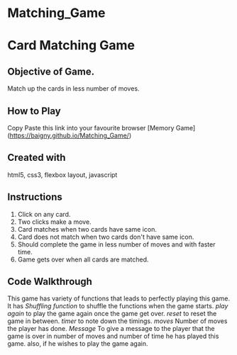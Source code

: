 # Matching_Game
# Card Matching Game

## Objective of Game.
Match up the cards in less number of moves.

## How to Play
Copy Paste this link into your favourite browser   [Memory Game] (https://baigny.github.io/Matching_Game/)

## Created with 
html5, css3, flexbox layout, javascript

## Instructions 
1. Click on any card.
2. Two clicks make a move.
3. Card matches when two cards have same icon.
4. Card does not match when two cards don't have same icon.
5. Should complete the game in less number of moves and with faster time.
6. Game gets over when all cards are matched.

## Code Walkthrough
This game has variety of functions that leads to perfectly playing this game.
It has 
*Shuffling function* to shuffle the functions when the game starts.
*play again* to play the game again once the game get over.
*reset* to reset the game in between.
*timer* to note down the timings.
*moves* Number of moves the player has done.
*Message* To give a message to the player that the game is over in number of moves and number of time he has played this game.
also, if he wishes to play the game again.


